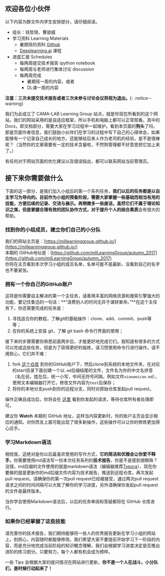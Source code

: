 ## 欢迎各位小伙伴

以下内容为群文件内学生安排部分，请仔细阅读。

- 组长：钱哲琦、曹骁威
- 学习资料 Learning Materials
  - 暑期班的资料 [Github](https://github.com/milLearningGroup/cama_summer_school_2017)
  - [Deeplearning.ai](http://deeplearning.ai/) 课程
- 进度汇报 Schedules
  - 每两周提交技术报告 ipython notebook
  - 每两周与老师进行集体讨论 discussion
  - 每两周完成
    - 暑期班一周的内容，或者
    - DL课一周的内容

**注意：三次未提交技术报告或者三次未参与讨论会议将视为退出。**{: .notice--warning} 

我们为此成立了 CAMA-LAB Learning Group 站点，就是你现在所看到的这个网站。我们的网站采用的是自适应框架，所以手机和电脑上都可以正常观看。其中的Docs，即文档部分，需要大家在学习过程中一起维护。看到本页面的**狗头**了吗，那是页面作者信息，我们鼓励小伙伴们在学习的过程中写下自己的心得体会，如果能够有一个记录自己成长的地方，还能够给后来人作为老司机的经验，是不是很棒呢？（当然你的文章需要有一定的技术含量啦，不然狗管理都不好意思把它加上来了。）

有任何对于网站页面的优化建议以及错误指出，都可以联系网站当前管理员。

## 接下来你需要做什么

下面的这一部分，是我们加入小组后的第一个系列任务，**我们以后的任务都是以自主学习为导向的。**目前作为小组的预备阶段，需要大家掌握一些基础而相当有用的技能，方便后续的记录、交流与展示。再稍微多一些废话，虽然它们不属于理论知识之类，但是掌握合理有效的团队协作方式，对于**提升个人的综合素质**会有很大的帮助。

### 找到你的小组成员，建立你们自己的小分队

我们的网站主页是：[https://millearninggroup.github.io/](https://millearninggroup.github.io/)  
本期的 GitHub地址是：[https://github.com/milLearningGroup/autumn_2017](https://github.com/milLearningGroup/autumn_2017)  
你将在主页看到本次学习小组的成员名单，名单可能不是最新，没看到自己的名字也不要紧张。

### 拥有一个你自己的GitHub账户

这将是你需要自主解决的第一个主任务，请善用丰富的网络资源和搜索引擎强大的功能，要记住鲁迅的一句话：**“浪费别人的时间无异于谋财害命。”**在这个主任务下，你还需要完成的任务是：

1. 寻找适合你的教程，了解git的基础操作：clone、add、commit、push等等；
2. 在你的系统上安装 git，了解 git bash 命令行界面的使用；

接下来的步骤需要你熟悉前面两步后，才能更好地完成它们。我知道有很多的方式可以完成这些任务，但是为了获得更好的锻炼，请习惯使用命令行进行操作。请不用担心，它们并不难：

1. fork [这个仓库](https://github.com/milLearningGroup/autumn_2017) 到你的GitHub账户下，然后clone到系统的本地文件夹，在对应的start目录下面创建一个以`.md`后缀结尾的文件，文件名为你的中文名拼音（名在前，姓在后，统一小写，中间无符号间隔，例如文件`xiaoweicao.md`），使用文本编辑器打开它，修改文件内容为`test`后保存；
2. 将你的本地分支push到你的远程分支，同时对原始仓库发起pull request。

操作正确且成功后，你将会在 [这里](https://github.com/milLearningGroup/autumn_2017/pulls) 看到你发起的请求，等待仓库所有者处理即可。  

建议你 **Watch** 本期的 GitHub 地址，这样当内容更新时，你的账户主页会显示相应的通知。对你而言上面可能出现了很多新操作，这些操作可以让你的修炼更加得心应手。  

### 学习Markdown语法

相信我，这绝对是你以后最喜欢使用的写作方式，**它的简洁和优雅会让你爱不释手**。你需要使用md语法写一份本次任务系列的**技术报告**，你是不是感到很眼熟？没错，md后缀的文件使用的就是markdown语法（编辑器推荐[Typora](https://typora.io/)），现在你要做的就是更新你的md后缀文件内容为技术报告，推送到远程仓库，再次发起pull request。请确保你的第一次pull request已经被接受，通过两次pull request请求之间的时间间隔可以大致了解你的学习进度，另外请确保你发起pull request的文件是最终版本。  

当你学会使用Markdown语法后，以后的任务审阅和答疑都将在 GitHub 仓库进行。

### 如果你已经掌握了这些技能

请完善你的技术报告，我们期待能够将一些人的优秀报告更新在学习小组的网站上。别担心，内容随时都能够修改。我们希望大家不要提前开始学习下一阶段的内容，而是充分地完成当前阶段的知识概念理解，我们会根据学习进度决定是否推出进阶的练习部分。只要努力，每个人都有机会成为榜样。

一些 Tips 会根据大家的提问情况在网站进行更新，**你不是一个人在战斗，小分队们，是时候行动起来了！**